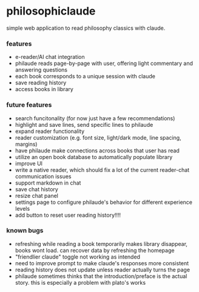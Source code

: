 
# philosophiclaude


simple web application to read philosophy classics with claude.

### features
- e-reader/AI chat integration
- philaude reads page-by-page with user, offering light commentary and answering questions
- each book corresponds to a unique session with claude
- save reading history
- access books in library

### future features
- search funcitonality (for now just have a few recommendations)
- highlight and save lines, send specific lines to philaude
- expand reader functionality
- reader customization (e.g. font size, light/dark mode, line spacing, margins)
- have philaude make connections across books that user has read
- utilize an open book database to automatically populate library
- improve UI
- write a native reader, which should fix a lot of the current reader-chat communication issues
- support markdown in chat
- save chat history
- resize chat panel
- settings page to configure philaude's behavior for different experience levels
- add button to reset user reading history!!!!

### known bugs
- refreshing while reading a book temporarily makes library disappear, books wont load. can recover data by refreshing the homepage
- "friendlier claude" toggle not working as intended
- need to improve prompt to make claude's responses more consistent
- reading history does not update unless reader actually turns the page
- philaude sometimes thinks that the introduction/preface is the actual story. this is especially a problem with plato's works
